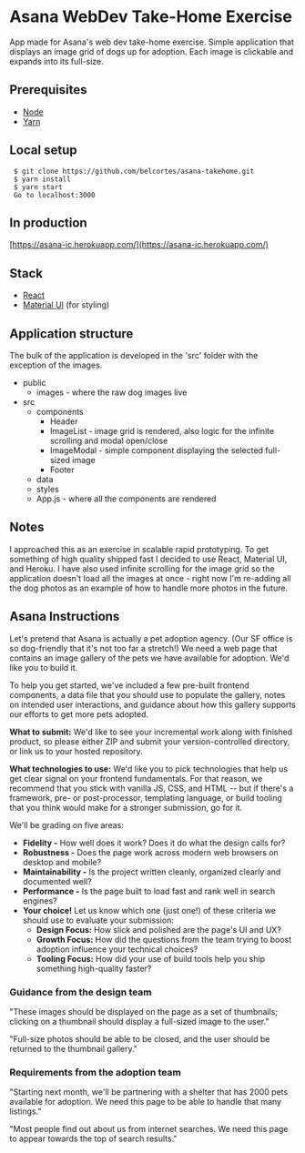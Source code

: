 # Asana WebDev Take-Home Exercise
App made for Asana's web dev take-home exercise.
Simple application that displays an image grid of dogs up for adoption. Each image is clickable and expands into its full-size.

## Prerequisites
  - [Node](https://nodejs.org/en/download/)
  - [Yarn](https://yarnpkg.com/lang/en/docs/install/#mac-stable)

## Local setup
  ```
   $ git clone https://github.com/belcortes/asana-takehome.git
   $ yarn install
   $ yarn start
   Go to localhost:3000
  ```

## In production
[https://asana-ic.herokuapp.com/](https://asana-ic.herokuapp.com/)

## Stack
   - [React](https://reactjs.org/)
   - [Material UI](https://material-ui.com/) (for styling)

## Application structure
The bulk of the application is developed in the 'src' folder with the exception of the images.

- public
	- images - where the raw dog images live
- src
	- components
		- Header
		- ImageList - image grid is rendered, also logic for the infinite scrolling and modal open/close
   	   - ImageModal - simple component displaying the selected full-sized image
      - Footer
  - data
  - styles
  - App.js - where all the components are rendered

## Notes
I approached this as an exercise in scalable rapid prototyping. To get something of high quality shipped fast I decided to use React, Material UI, and Heroku. I have also used infinite scrolling for the image grid so the application doesn't load all the images at once - right now I'm re-adding all the dog photos as an example of how to handle more photos in the future.

## Asana Instructions

Let's pretend that Asana is actually a pet adoption agency. (Our SF office is so dog-friendly that it's not too far a stretch!) We need a web page that contains an image gallery of the pets we have available for adoption. We'd like you to build it.

To help you get started, we've included a few pre-built frontend components, a data file that you should use to populate the gallery, notes on intended user interactions, and guidance about how this gallery supports our efforts to get more pets adopted.

**What to submit:** We'd like to see your incremental work along with finished product, so please either ZIP and submit your version-controlled directory, or link us to your hosted repository.

**What technologies to use:** We'd like you to pick technologies that help us get clear signal on your frontend fundamentals. For that reason, we recommend that you stick with vanilla JS, CSS, and HTML -- but if there's a framework, pre- or post-processor, templating language, or build tooling that you think would make for a stronger submission, go for it.

We'll be grading on five areas:

- **Fidelity -** How well does it work? Does it do what the design calls for?
- **Robustness -** Does the page work across modern web browsers on desktop and mobile?
- **Maintainability -** Is the project written cleanly, organized clearly and documented well?
- **Performance -** Is the page built to load fast and rank well in search engines?
- **Your choice!** Let us know which one (just one!) of these criteria we should use to evaluate your submission:
  - **Design Focus:** How slick and polished are the page's UI and UX?
  - **Growth Focus:** How did the questions from the team trying to boost adoption influence your technical choices?
  - **Tooling Focus:** How did your use of build tools help you ship something high-quality faster?

### Guidance from the design team

"These images should be displayed on the page as a set of thumbnails; clicking on a thumbnail should display a full-sized image to the user."

"Full-size photos should be able to be closed, and the user should be returned to the thumbnail gallery."

### Requirements from the adoption team

"Starting next month, we'll be partnering with a shelter that has 2000 pets available for adoption. We need this page to be able to handle that many listings."

"Most people find out about us from internet searches. We need this page to appear towards the top of search results."
